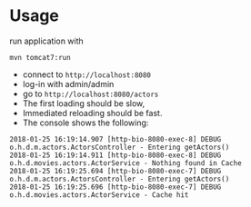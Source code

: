# Usage

run application with
```
mvn tomcat7:run
```

* connect to `http://localhost:8080`
* log-in with admin/admin
* go to `http://localhost:8080/actors`
* The first loading should be slow, 
* Immediated reloading should be fast.
* The console shows the following:
```
2018-01-25 16:19:14.907 [http-bio-8080-exec-8] DEBUG o.h.d.m.actors.ActorsController - Entering getActors()
2018-01-25 16:19:14.911 [http-bio-8080-exec-8] DEBUG o.h.d.movies.actors.ActorService - Nothing found in Cache
2018-01-25 16:19:25.694 [http-bio-8080-exec-7] DEBUG o.h.d.m.actors.ActorsController - Entering getActors()
2018-01-25 16:19:25.696 [http-bio-8080-exec-7] DEBUG o.h.d.movies.actors.ActorService - Cache hit
```